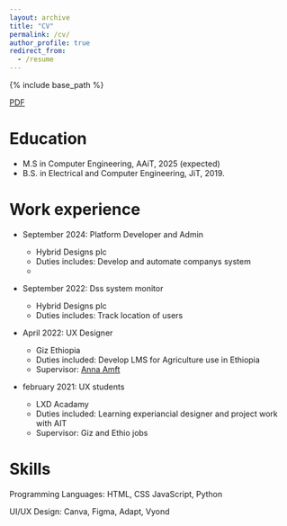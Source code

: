 ```yaml
---
layout: archive
title: "CV"
permalink: /cv/
author_profile: true
redirect_from:
  - /resume
---
```


{% include base_path %}

[PDF]([url](https://drive.google.com/file/d/1pov1RFx21fDCD1-JPPXFUNtKZPXVjjhD/view?usp=sharing))

Education
======
* M.S in Computer Engineering, AAiT, 2025 (expected)
* B.S. in Electrical and Computer Engineering, JiT, 2019.

Work experience
======
* September 2024: Platform Developer and Admin
  * Hybrid Designs plc
  * Duties includes: Develop and automate companys system
  * 
* September 2022: Dss system monitor
  * Hybrid Designs plc
  * Duties includes: Track location of users

* April 2022: UX Designer
  * Giz Ethiopia
  * Duties included: Develop LMS for Agriculture use in Ethiopia 
  * Supervisor: [Anna Amft](AnnaAmft@googlemail.com) 

* february 2021: UX students
  * LXD Acadamy
  * Duties included: Learning experiancial designer and project work with AIT
  * Supervisor: Giz and Ethio jobs 
  
Skills
======
Programming Languages: HTML, CSS JavaScript, Python

UI/UX Design: Canva, Figma, Adapt, Vyond 

